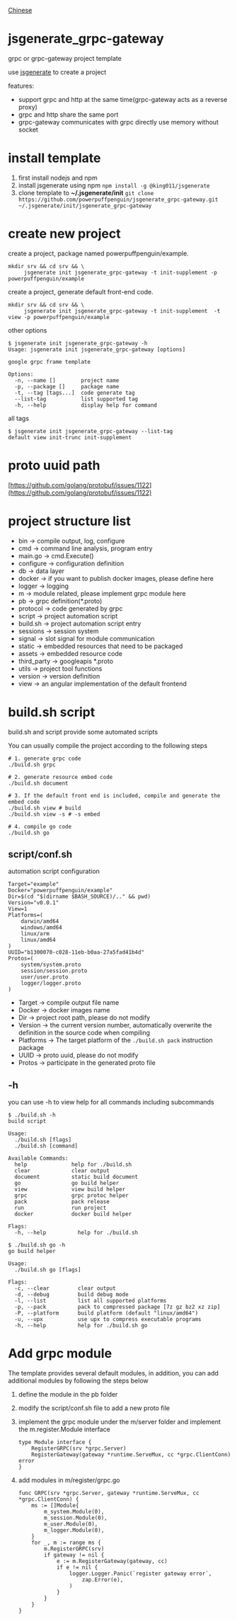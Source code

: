 [Chinese](https://blog.king011.com/?p=184)

# jsgenerate_grpc-gateway
grpc or grpc-gateway project template

use [jsgenerate](https://github.com/powerpuffpenguin/jsgenerate) to create a project

features:

* support grpc and http at the same time(grpc-gateway acts as a reverse proxy)
* grpc and http share the same port
* grpc-gateway communicates with grpc directly use memory without socket

# install template

1. first install nodejs and npm 
2. install jsgenerate using npm `npm install -g @king011/jsgenerate`
3. clone template to **~/.jsgenerate/init** `git clone https://github.com/powerpuffpenguin/jsgenerate_grpc-gateway.git ~/.jsgenerate/init/jsgenerate_grpc-gateway`

# create new project

create a project, package named powerpuffpenguin/example.
```
mkdir srv && cd srv && \
     jsgenerate init jsgenerate_grpc-gateway -t init-supplement -p powerpuffpenguin/example
```

create a project, generate default front-end code.
```
mkdir srv && cd srv && \
     jsgenerate init jsgenerate_grpc-gateway -t init-supplement  -t view -p powerpuffpenguin/example
```


other options
```
$ jsgenerate init jsgenerate_grpc-gateway -h
Usage: jsgenerate init jsgenerate_grpc-gateway [options]

google grpc frame template

Options:
  -n, --name []        project name
  -p, --package []     package name
  -t, --tag [tags...]  code generate tag
  --list-tag           list supported tag
  -h, --help           display help for command
```

all tags
```
$ jsgenerate init jsgenerate_grpc-gateway --list-tag
default view init-trunc init-supplement
```

# proto uuid path

[https://github.com/golang/protobuf/issues/1122](https://github.com/golang/protobuf/issues/1122)

# project structure list

* bin -> compile output, log, configure
* cmd -> command line analysis, program entry
* main.go -> cmd.Execute()
* configure -> configuration definition
* db -> data layer
* docker -> if you want to publish docker images, please define here
* logger -> logging
* m -> module related, please implement grpc module here
* pb -> grpc definition(*.proto)
* protocol -> code generated by grpc
* script -> project automation script
* build.sh -> project automation script entry
* sessions -> session system
* signal -> slot signal for module communication
* static -> embedded resources that need to be packaged
* assets -> embedded resource code
* third_party -> googleapis *.proto
* utils -> project tool functions
* version -> version definition
* view -> an angular implementation of the default frontend

# build.sh script

build.sh and script provide some automated scripts

You can usually compile the project according to the following steps
```
# 1. generate grpc code
./build.sh grpc

# 2. generate resource embed code
./build.sh document

# 3. If the default front end is included, compile and generate the embed code
./build.sh view # build
./build.sh view -s # -s embed

# 4. compile go code
./build.sh go
```

## script/conf.sh

automation script configuration

```
Target="example"
Docker="powerpuffpenguin/example"
Dir=$(cd "$(dirname $BASH_SOURCE)/.." && pwd)
Version="v0.0.1"
View=1
Platforms=(
    darwin/amd64
    windows/amd64
    linux/arm
    linux/amd64
)
UUID="b1300070-c028-11eb-b0aa-27a5fad41b4d"
Protos=(
    system/system.proto
    session/session.proto
    user/user.proto
    logger/logger.proto
)
```

* Target -> compile output file name
* Docker -> docker images name
* Dir -> project root path, please do not modify
* Version -> the current version number, automatically overwrite the definition in the source code when compiling
* Platforms -> The target platform of the `./build.sh pack`  instruction package
* UUID -> proto uuid, please do not modify
* Protos -> participate in the generated proto file

## -h
you can use -h to view help for all commands including subcommands 

```
$ ./build.sh -h
build script

Usage:
  ./build.sh [flags]
  ./build.sh [command]

Available Commands:
  help              help for ./build.sh
  clear             clear output
  document          static build document
  go                go build helper
  view              view build helper
  grpc              grpc protoc helper
  pack              pack release
  run               run project
  docker            docker build helper

Flags:
  -h, --help          help for ./build.sh
```

```
$ ./build.sh go -h
go build helper

Usage:
  ./build.sh go [flags]

Flags:
  -c, --clear         clear output
  -d, --debug         build debug mode
  -l, --list          list all supported platforms
  -p, --pack          pack to compressed package [7z gz bz2 xz zip]
  -P, --platform      build platform (default "linux/amd64")
  -u, --upx           use upx to compress executable programs
  -h, --help          help for ./build.sh go
```

# Add grpc module

The template provides several default modules, in addition, you can add additional modules by following the steps below

1. define the module in the pb folder

2. modify the script/conf.sh file to add a new proto file

3. implement the grpc module under the m/server folder and implement the m.register.Module interface

    ```
    type Module interface {
        RegisterGRPC(srv *grpc.Server)
        RegisterGateway(gateway *runtime.ServeMux, cc *grpc.ClientConn) error
    }
    ```
4. add modules in m/register/grpc.go

    ```
    func GRPC(srv *grpc.Server, gateway *runtime.ServeMux, cc *grpc.ClientConn) {
        ms := []Module{
            m_system.Module(0),
            m_session.Module(0),
            m_user.Module(0),
            m_logger.Module(0),
        }
        for _, m := range ms {
            m.RegisterGRPC(srv)
            if gateway != nil {
                e := m.RegisterGateway(gateway, cc)
                if e != nil {
                    logger.Logger.Panic(`register gateway error`,
                        zap.Error(e),
                    )
                }
            }
        }
    }
    ```